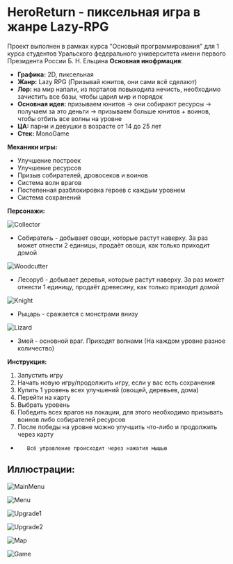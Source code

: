 # HeroReturn - пиксельная игра в жанре Lazy-RPG
Проект выполнен в рамках курса "Основый программирования" для 1 курса студентов Уральского федерального университета имени первого Президента России Б. Н. Ельцина
**Основная инофрмация**:
* **Графика:** 2D, пиксельная
* **Жанр:** Lazy RPG (Призывай юнитов, они сами всё сделают)
* **Лор:** на мир напали, из порталов повыходила нечисть, необходимо зачистить все базы, чтобы царил мир и порядок
* **Основная идея:** призываем юнитов -> они собирают ресурсы -> получаем за это деньги -> призываем больше юнитов + воинов, чтобы отбить все волны на уровне
* **ЦА:** парни и девушки в возрасте от 14 до 25 лет
* **Стек:** MonoGame

**Механики игры:**
* Улучшение построек
* Улучшение ресурсов
* Призыв собирателей, дровосеков и воинов
* Система волн врагов
* Постепенная разблокировка героев с каждым уровнем
* Система сохранений

**Персонажи:**

![Collector](https://raw.githubusercontent.com/CatDevelop/HeroReturnC/main/ServiceImages/Collector.png "HeroReturn")
* Собиратель - добывает овощи, которые растут наверху. За раз может отнести 2 единицы, продаёт овощи, как только приходит домой

![Woodcutter](https://raw.githubusercontent.com/CatDevelop/HeroReturnC/main/ServiceImages/Woodcutter.png "HeroReturn")
* Лесоруб - добывает деревья, которые растут наверху. За раз может отнести 1 единицу, продаёт древесину, как только приходит домой

![Knight](https://raw.githubusercontent.com/CatDevelop/HeroReturnC/main/ServiceImages/Knight.png "HeroReturn")
* Рыцарь - сражается с монстрами внизу

![Lizard](https://raw.githubusercontent.com/CatDevelop/HeroReturnC/main/ServiceImages/Lizard.png "HeroReturn")
* Змей - основной враг. Приходят волнами (На каждом уровне разное количество)

**Инструкция:**
1. Запустить игру
2. Начать новую игру/продолжить игру, если у вас есть сохранения 
3. Купить 1 уровень всех улучшений (овощей, деревьев, дома)
4. Перейти на карту 
5. Выбрать уровень 
6. Победить всех врагов на локации, для этого необходимо призывать воинов либо собирателей ресурсов 
7. После победы на уровне можно улучшить что-либо и продолжить через карту

*        Всё управление происходит через нажатия мышью


## Иллюстрации:
![MainMenu](https://raw.githubusercontent.com/CatDevelop/HeroReturnC/main/ServiceImages/MainMenu.png "HeroReturn")

![Menu](https://raw.githubusercontent.com/CatDevelop/HeroReturnC/main/ServiceImages/Menu.png "HeroReturn")

![Upgrade1](https://raw.githubusercontent.com/CatDevelop/HeroReturnC/main/ServiceImages/Upgrade1.png "HeroReturn")

![Upgrade2](https://raw.githubusercontent.com/CatDevelop/HeroReturnC/main/ServiceImages/Upgrade2.png "HeroReturn")

![Map](https://raw.githubusercontent.com/CatDevelop/HeroReturnC/main/ServiceImages/Map.png "HeroReturn")

![Game](https://raw.githubusercontent.com/CatDevelop/HeroReturnC/main/ServiceImages/Game.jpg "HeroReturn")

